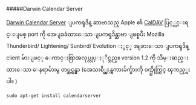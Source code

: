 #####Darwin Calendar Server

[Darwin Calendar Server](http://trac.calendarserver.org/) ျပကၡဒိန္ ဆာဗာသည္ Apple ၏ [CalDAV](http://en.wikipedia.org/wiki/CalDAV ) ပြင့္လင္းရင္းျမစ္ port ကို အေျခခံထားေသာ ျပကၡဒိန္ဆာဗာ ျဖစ္ၿပီး  Mozilla Thunderbird/ Lightening/ Sunbird/ Evolution ႏွင့္ အျခားေသာ ျပကၡဒိန္ client မ်ားျဖင့္ ေကာင္းစြာအလုပ္လုပ္ႏုိင္သည္။  version 1.2 ကို သိမ္းဆည္းထားေသာ ေနရာမ်ားမွ တပ္ဆင္ရန္မွာ (အေသးစိ္တ္ညႊန္ၾကားခ်က္မ်ားကို ဝက္ဘ္ဆိုက္တြင္ ၾကည့္ရႈပါ။ )

	sudo apt-get install calendarserver
